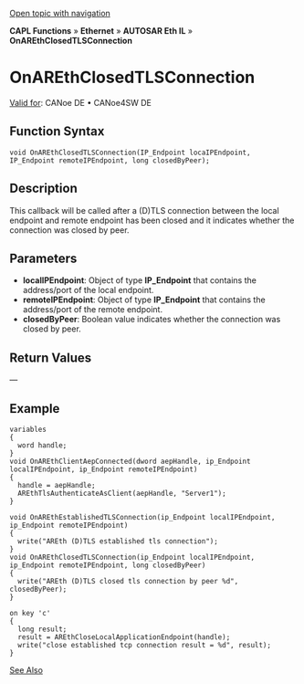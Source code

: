 [Open topic with navigation](../../../../../../CANoeDEFamily.htm#Topics/CAPLFunctions/IP/AUTOSARethIL/Functions/CAPLfunctionOnAREthClosedTLSConnection.md)

**CAPL Functions** » **Ethernet** » **AUTOSAR Eth IL** » **OnAREthClosedTLSConnection**

# OnAREthClosedTLSConnection

[Valid for](../../../../Shared/FeatureAvailability.md): CANoe DE • CANoe4SW DE

## Function Syntax

```plaintext
void OnAREthClosedTLSConnection(IP_Endpoint locaIPEndpoint, IP_Endpoint remoteIPEndpoint, long closedByPeer);
```

## Description

This callback will be called after a (D)TLS connection between the local endpoint and remote endpoint has been closed and it indicates whether the connection was closed by peer.

## Parameters

- **localIPEndpoint**: Object of type **IP_Endpoint** that contains the address/port of the local endpoint.
- **remoteIPEndpoint**: Object of type **IP_Endpoint** that contains the address/port of the remote endpoint.
- **closedByPeer**: Boolean value indicates whether the connection was closed by peer.

## Return Values

—

## Example

```plaintext
variables
{
  word handle;
}
void OnAREthClientAepConnected(dword aepHandle, ip_Endpoint localIPEndpoint, ip_Endpoint remoteIPEndpoint)
{
  handle = aepHandle;
  AREthTlsAuthenticateAsClient(aepHandle, "Server1");
}

void OnAREthEstablishedTLSConnection(ip_Endpoint localIPEndpoint, ip_Endpoint remoteIPEndpoint)
{
  write("AREth (D)TLS established tls connection");
}
void OnAREthClosedTLSConnection(ip_Endpoint localIPEndpoint, ip_Endpoint remoteIPEndpoint, long closedByPeer)
{
  write("AREth (D)TLS closed tls connection by peer %d", closedByPeer);
}

on key 'c'
{
  long result;
  result = AREthCloseLocalApplicationEndpoint(handle);
  write("close established tcp connection result = %d", result);
}
```

[See Also](javascript:void(0);)
```markdown